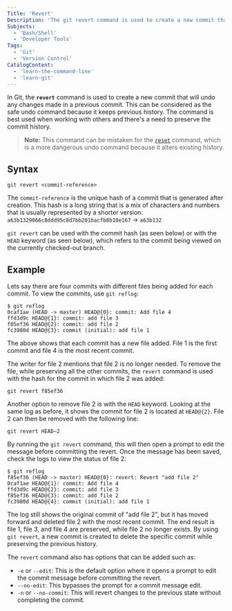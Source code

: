 ```yaml
---
Title: 'Revert'
Description: 'The git revert command is used to create a new commit that will undo any changes made in a previous commit.'
Subjects:
  - 'Bash/Shell'
  - 'Developer Tools'
Tags:
  - 'Git'
  - 'Version Control'
CatalogContent:
  - 'learn-the-command-line'
  - 'learn-git'
---
```


In Git, the **`revert`** command is used to create a new commit that will undo any changes made in a previous commit. This can be considered as the safe undo command because it keeps previous history. The command is best used when working with others and there's a need to preserve the commit history.

> **Note:** This command can be mistaken for the [`reset`](https://www.codecademy.com/resources/docs/git/reset) command, which is a more dangerous undo command because it alters existing history.

## Syntax

```shell
git revert <commit-reference>
```

The `commit-reference` is the unique hash of a commit that is generated after creation. This hash is a long string that is a mix of characters and numbers that is usually represented by a shorter version: `a63b1329066c8ddd95c8d7bb201bacfb8b18e167` -> `a63b132`

`git revert` can be used with the commit hash (as seen below) or with the `HEAD` keyword (as seen below), which refers to the commit being viewed on the currently checked-out branch.

## Example

Lets say there are four commits with different files being added for each commit. To view the commits, use `git reflog`:

```shell
$ git reflog
0caf1ae (HEAD -> master) HEAD@{0}: commit: Add file 4
ffd3d9c HEAD@{1}: commit: add file 3
f85ef36 HEAD@{2}: commit: add file 2
fc3980d HEAD@{3}: commit (initial): add file 1
```

The above shows that each commit has a new file added. File 1 is the first commit and file 4 is the most recent commit.

The writer for file 2 mentions that file 2 is no longer needed. To remove the file, while preserving all the other commits, the `revert` command is used with the hash for the commit in which file 2 was added:

```shell
git revert f85ef36
```

Another option to remove file 2 is with the `HEAD` keyword. Looking at the same log as before, it shows the commit for file 2 is located at `HEAD@{2}`. File 2 can then be removed with the following line:

```shell
git revert HEAD~2
```

By running the `git revert` command, this will then open a prompt to edit the message before committing the revert. Once the message has been saved, check the logs to view the status of file 2:

```shell
$ git reflog
f85ef36 (HEAD -> master) HEAD@{0}: revert: Revert "add file 2"
0caf1ae HEAD@{1}: commit: Add file 4
ffd3d9c HEAD@{2}: commit: add file 3
f85ef36 HEAD@{3}: commit: add file 2
fc3980d HEAD@{4}: commit (initial): add file 1
```

The log still shows the original commit of "add file 2", but it has moved forward and deleted file 2 with the most recent commit. The end result is file 1, file 3, and file 4 are preserved, while file 2 no longer exists. By using `git revert`, a new commit is created to delete the specific commit while preserving the previous history.

The `revert` command also has options that can be added such as:

- `-e` or `--edit`: This is the default option where it opens a prompt to edit the commit message before committing the revert.
- `--no-edit`: This bypasses the prompt for a commit message edit.
- `-n` or `--no-commit`: This will revert changes to the previous state without completing the commit.
